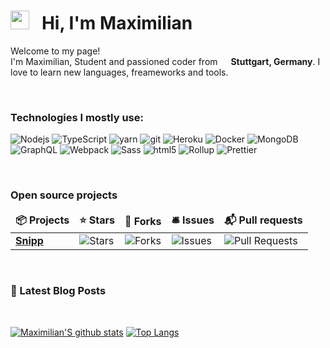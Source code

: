 <h1><img src="https://emojis.slackmojis.com/emojis/images/1581539211/7808/party-blob.gif?1581539211" width="30"/> &nbsp; Hi, I'm Maximilian</h1>

<p>Welcome to my page! </br> I'm Maximilian, Student and passioned coder from  <img src="https://www.flaticon.com/svg/static/icons/svg/555/555613.svg" width="13"/> <b>Stuttgart, Germany</b>. I love to learn new languages, freameworks and tools.</p>
<br>

<h3>Technologies I mostly use:</h3>
<p>
  <img alt="Nodejs" src="https://img.shields.io/badge/-Nodejs-43853d?style=flat-square&logo=Node.js&logoColor=white" />
  <img alt="TypeScript" src="https://img.shields.io/badge/-TypeScript-007ACC?style=flat-square&logo=typescript&logoColor=white" />
  
  <img alt="yarn" src="https://img.shields.io/badge/-NPM-CB3837?style=flat-square&logo=yarn&logoColor=white" />
  <img alt="git" src="https://img.shields.io/badge/-Git-F05032?style=flat-square&logo=git&logoColor=white" />
  
  <img alt="Heroku" src="https://img.shields.io/badge/-Heroku-430098?style=flat-square&logo=heroku&logoColor=white" />
  <img alt="Docker" src="https://img.shields.io/badge/-Docker-46a2f1?style=flat-square&logo=docker&logoColor=white" />
  <img alt="MongoDB" src="https://img.shields.io/badge/-MongoDB-13aa52?style=flat-square&logo=mongodb&logoColor=white" />
  <img alt="GraphQL" src="https://img.shields.io/badge/-GraphQL-E10098?style=flat-square&logo=graphql&logoColor=white" />
  
  <img alt="Webpack" src="https://img.shields.io/badge/-Webpack-8DD6F9?style=flat-square&logo=webpack&logoColor=white" /> 
  <img alt="Sass" src="https://img.shields.io/badge/-Sass-CC6699?style=flat-square&logo=sass&logoColor=white" />
  <img alt="html5" src="https://img.shields.io/badge/-HTML5-E34F26?style=flat-square&logo=html5&logoColor=white" />
  <img alt="Rollup" src="https://img.shields.io/badge/-Rollup-EC4A3F?style=flat-square&logo=rollup.js&logoColor=white" />
  <img alt="Prettier" src="https://img.shields.io/badge/-Prettier-F7B93E?style=flat-square&logo=prettier&logoColor=white" />
</p>
<br>

<h3>Open source projects</h3>
<table>
  <thead align="center">
    <tr border: none;>
      <td><b>📦 Projects</b></td>
      <td><b>⭐ Stars</b></td>
      <td><b>🍴 Forks</b></td>
      <td><b>🛎 Issues</b></td>
      <td><b>📬 Pull requests</b></td>
    </tr>
  </thead>
  <tbody>
    <tr>
	    <td><a href="https://github.com/MaximilianHeidenreich/Snipp"><b>Snipp</b></a></td>
      <td><img alt="Stars" src="https://img.shields.io/github/stars/MaximilianHeidenreich/Snipp?style=flat-square"/></td>
      <td><img alt="Forks" src="https://img.shields.io/github/forks/MaximilianHeidenreich/Snipp?style=flat-square"/></td>
      <td><img alt="Issues" src="https://img.shields.io/github/issues/MaximilianHeidenreich/Snipp?style=flat-square"/></td>
      <td><img alt="Pull Requests" src="https://img.shields.io/github/issues-pr/MaximilianHeidenreich/Snipp?style=flat-square"/></td>
    </tr>
  </tbody>
</table>
<br>

<h3>📕 Latest Blog Posts</h3>
<!-- BLOG-POST-LIST:START -->
<!-- BLOG-POST-LIST:END -->
<br>

[![Maximilian'S github stats](https://github-readme-stats.vercel.app/api?username=MaximilianHeidenreich&show_icons=true)](https://github.com/MaximilianHeidenreich)
[![Top Langs](https://github-readme-stats.vercel.app/api/top-langs/?username=MaximilianHeidenreich&layout=compact)](https://github.com/MaximilianHeidenreich)

<!--
**MaximilianHeidenreich/MaximilianHeidenreich** is a ✨ _special_ ✨ repository because its `README.md` (this file) appears on your GitHub profile.

Here are some ideas to get you started:

- 🔭 I’m currently working on ...
- 🌱 I’m currently learning ...
- 👯 I’m looking to collaborate on ...
- 🤔 I’m looking for help with ...
- 💬 Ask me about ...
- 📫 How to reach me: ...
- 😄 Pronouns: ...
- ⚡ Fun fact: ...
-->

